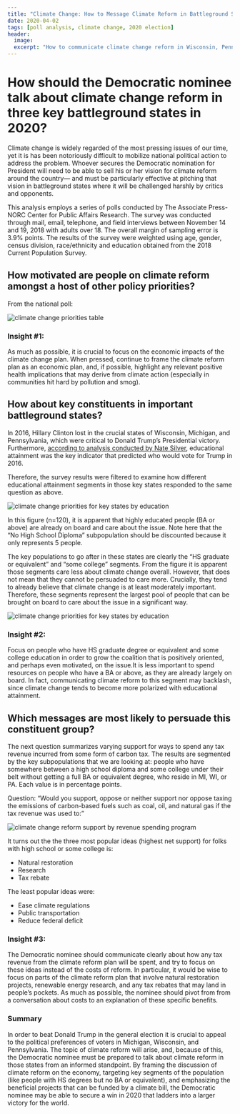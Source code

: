 ```yaml
---
title: "Climate Change: How to Message Climate Reform in Battleground States in 2020"
date: 2020-04-02
tags: [poll analysis, climate change, 2020 election]
header:
  image:
  excerpt: "How to communicate climate change reform in Wisconsin, Pennsylvania, and Michigan in the 2020 election"
---
```


# How should the Democratic nominee talk about climate change reform in three key battleground states in 2020?

Climate change is widely regarded of the most pressing issues of our time, yet it is has been notoriously difficult to mobilize national political action to address the problem. Whoever secures the Democratic nomination for President will need to be able to sell his or her vision for climate reform around the country— and must be particularly effective at pitching that vision in battleground states where it will be challenged harshly by critics and opponents.

This analysis employs a series of polls conducted by The Associate Press-NORC Center for Public Affairs Research. The survey was conducted through mail, email, telephone, and field interviews between November 14 and 19, 2018 with adults over 18. The overall margin of sampling error is 3.9% points. The results of the survey were weighted using age, gender, census division, race/ethnicity and education obtained from the 2018 Current Population Survey.

## How motivated are people on climate reform amongst a host of other policy priorities?

From the national poll:

<img src="{{ site.url }}{{ site.baseurl }}/images/cctable1.png" alt="climate change priorities table">

### Insight #1:
As much as possible, it is crucial to focus on the economic impacts of the climate change plan. When pressed, continue to frame the climate reform plan as an economic plan, and, if possible, highlight any relevant positive health implications that may derive from climate action (especially in communities hit hard by pollution and smog).

## How about key constituents in important battleground states?

In 2016, Hillary Clinton lost in the crucial states of Wisconsin, Michigan, and Pennsylvania, which were critical to Donald Trump’s Presidential victory. Furthermore, [according to analysis conducted by Nate Silver](https://fivethirtyeight.com/features/education-not-income-predicted-who-would-vote-for-trump/), educational attainment was the key indicator that predicted who would vote for Trump in 2016.

Therefore, the survey results were filtered to examine how different educational attainment segments in those key states responded to the same question as above.

<img src="{{ site.url }}{{ site.baseurl }}/images/cctable2.png" alt="climate change priorities for key states by education">

In this figure (n=120), it is apparent that highly educated people (BA or above) are already on board and care about the issue. Note here that the “No High School Diploma” subpopulation should be discounted because it only represents 5 people.

The key populations to go after in these states are clearly the “HS graduate or equivalent” and “some college” segments. From the figure it is apparent those segments care less about climate change overall. However, that does not mean that they cannot be persuaded to care more. Crucially, they tend to already believe that climate change is at least moderately important. Therefore, these segments represent the largest pool of people that can be brought on board to care about the issue in a significant way.

<img src="{{ site.url }}{{ site.baseurl }}/images/cctable3.png" alt="climate change priorities for key states by education">

### Insight #2:

Focus on people who have HS graduate degree or equivalent and some college education in order to grow the coalition that is positively oriented, and perhaps even motivated, on the issue.It is less important to spend resources on people who have a BA or above, as they are already largely on board. In fact, communicating climate reform to this segment may backlash, since climate change tends to become more polarized with educational attainment.

## Which messages are most likely to persuade this constituent group?

The next question summarizes varying support for ways to spend any tax revenue incurred from some form of carbon tax. The results are segmented by the key subpopulations that we are looking at: people who have somewhere between a high school diploma and some college under their belt without getting a full BA or equivalent degree, who reside in MI, WI, or PA. Each value is in percentage points.

Question: “Would you support, oppose or neither support nor oppose taxing the emissions of carbon-based fuels such as coal, oil, and natural gas if the tax revenue was used to:”

<img src="{{ site.url }}{{ site.baseurl }}/images/cctable5.png" alt="climate change reform support by revenue spending program">

It turns out the the three most popular ideas (highest net support) for folks with high school or some college is:
* Natural restoration
* Research
* Tax rebate

The least popular ideas were:
* Ease climate regulations
* Public transportation
* Reduce federal deficit

### Insight #3:

The Democratic nominee should communicate clearly about how any tax revenue from the climate reform plan will be spent, and try to focus on these ideas instead of the costs of reform. In particular, it would be wise to focus on parts of the climate reform plan that involve natural restoration projects, renewable energy research, and any tax rebates that may land in people’s pockets. As much as possible, the nominee should pivot from from a conversation about costs to an explanation of these specific benefits.

### Summary

In order to beat Donald Trump in the general election it is crucial to appeal to the political preferences of voters in Michigan, Wisconsin, and Pennsylvania. The topic of climate reform will arise, and, because of this, the Democratic nominee must be prepared to talk about climate reform in those states from an informed standpoint. By framing the discussion of climate reform on the economy, targeting key segments of the population (like people with HS degrees but no BA or equivalent), and emphasizing the beneficial projects that can be funded by a climate bill, the Democratic nominee may be able to secure a win in 2020 that ladders into a larger victory for the world.
